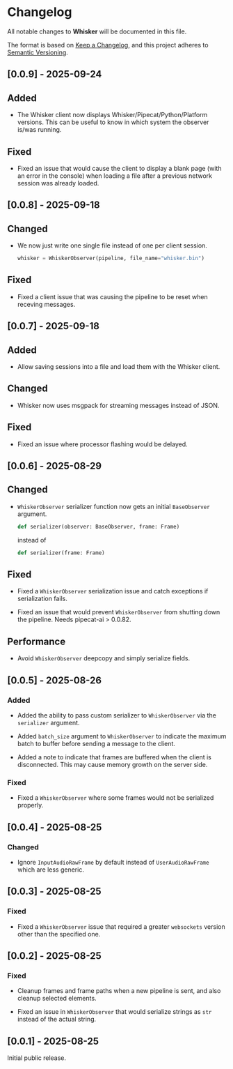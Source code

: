 # Changelog

All notable changes to **Whisker** will be documented in this file.

The format is based on [Keep a Changelog](https://keepachangelog.com/en/1.0.0/),
and this project adheres to [Semantic Versioning](https://semver.org/spec/v2.0.0.html).

## [0.0.9] - 2025-09-24

## Added

- The Whisker client now displays Whisker/Pipecat/Python/Platform versions. This
  can be useful to know in which system the observer is/was running.

## Fixed

- Fixed an issue that would cause the client to display a blank page (with an
  error in the console) when loading a file after a previous network session was
  already loaded.

## [0.0.8] - 2025-09-18

## Changed

- We now just write one single file instead of one per client session.

  ```python
  whisker = WhiskerObserver(pipeline, file_name="whisker.bin")
  ```

## Fixed

- Fixed a client issue that was causing the pipeline to be reset when receving
  messages.

## [0.0.7] - 2025-09-18

## Added

- Allow saving sessions into a file and load them with the Whisker client.

## Changed

- Whisker now uses msgpack for streaming messages instead of JSON.

## Fixed

- Fixed an issue where processor flashing would be delayed.

## [0.0.6] - 2025-08-29

## Changed

- `WhiskerObserver` serializer function now gets an initial `BaseObserver`
  argument.

  ```python
  def serializer(observer: BaseObserver, frame: Frame)
  ```

  instead of

  ```python
  def serializer(frame: Frame)
  ```

## Fixed

- Fixed a `WhiskerObserver` serialization issue and catch exceptions if
  serialization fails.

- Fixed an issue that would prevent `WhiskerObserver` from shutting down the
  pipeline. Needs pipecat-ai > 0.0.82.

## Performance

- Avoid `WhiskerObserver` deepcopy and simply serialize fields.

## [0.0.5] - 2025-08-26

### Added

- Added the ability to pass custom serializer to `WhiskerObserver` via the
  `serializer` argument.

- Added `batch_size` argument to `WhiskerObserver` to indicate the maximum batch
  to buffer before sending a message to the client.

- Added a note to indicate that frames are buffered when the client is
  disconnected. This may cause memory growth on the server side.

### Fixed

- Fixed a `WhiskerObserver` where some frames would not be serialized properly.

## [0.0.4] - 2025-08-25

### Changed

- Ignore `InputAudioRawFrame` by default instead of `UserAudioRawFrame` which
  are less generic.

## [0.0.3] - 2025-08-25

### Fixed

- Fixed a `WhiskerObserver` issue that required a greater `websockets` version
  other than the specified one.

## [0.0.2] - 2025-08-25

### Fixed

- Cleanup frames and frame paths when a new pipeline is sent, and also cleanup
  selected elements.

- Fixed an issue in `WhiskerObserver` that would serialize strings as `str`
  instead of the actual string.

## [0.0.1] - 2025-08-25

Initial public release.
